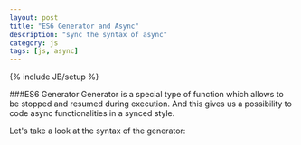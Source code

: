 ```yaml
---
layout: post
title: "ES6 Generator and Async"
description: "sync the syntax of async"
category: js
tags: [js, async]
---
```

{% include JB/setup %}


###ES6 Generator
Generator is a special type of function which allows to be stopped and resumed during execution. And this gives us a possibility to code async functionalities in a synced style.

Let's take a look at the syntax of the generator: